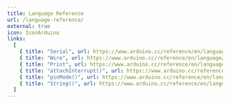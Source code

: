 ```yaml
---
title: Language Reference
url: /language-reference/
external: true
icon: IconArduino
links:
  [
    { title: "Serial", url: https://www.arduino.cc/reference/en/language/functions/communication/serial/ },
    { title: "Wire", url: https://www.arduino.cc/reference/en/language/functions/communication/wire/ },
    { title: "Print", url: https://www.arduino.cc/reference/en/language/functions/communication/print/ },
    { title: "attachInterrupt()", url: https://www.arduino.cc/reference/en/language/functions/external-interrupts/attachinterrupt/ },
    { title: "pinMode()", url: https://www.arduino.cc/reference/en/language/functions/digital-io/pinmode/ },
    { title: "String()", url: https://www.arduino.cc/reference/en/language/variables/data-types/stringobject/ },
  ]
---
```

